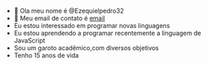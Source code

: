- 👋 Ola meu nome é @Ezequielpedro32  
- 👀 Meu email de contato é [email](ezequiel.bolfe@escola.pr.gov.br)
- Eu estou interessado em programar novas linguagens
- Eu estou aprendendo a programar recentemente a linguagem de JavaScript 
- Sou um garoto acadêmico,com diversos objetivos
- Tenho 15 anos de vida
